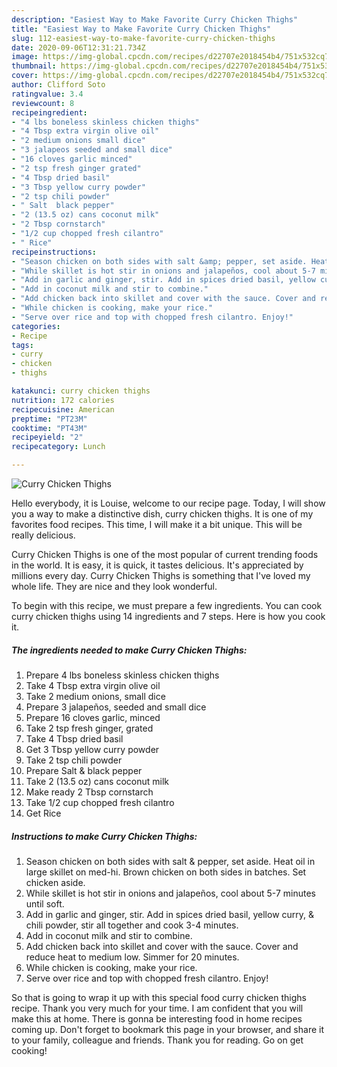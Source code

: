 ```yaml
---
description: "Easiest Way to Make Favorite Curry Chicken Thighs"
title: "Easiest Way to Make Favorite Curry Chicken Thighs"
slug: 112-easiest-way-to-make-favorite-curry-chicken-thighs
date: 2020-09-06T12:31:21.734Z
image: https://img-global.cpcdn.com/recipes/d22707e2018454b4/751x532cq70/curry-chicken-thighs-recipe-main-photo.jpg
thumbnail: https://img-global.cpcdn.com/recipes/d22707e2018454b4/751x532cq70/curry-chicken-thighs-recipe-main-photo.jpg
cover: https://img-global.cpcdn.com/recipes/d22707e2018454b4/751x532cq70/curry-chicken-thighs-recipe-main-photo.jpg
author: Clifford Soto
ratingvalue: 3.4
reviewcount: 8
recipeingredient:
- "4 lbs boneless skinless chicken thighs"
- "4 Tbsp extra virgin olive oil"
- "2 medium onions small dice"
- "3 jalapeos seeded and small dice"
- "16 cloves garlic minced"
- "2 tsp fresh ginger grated"
- "4 Tbsp dried basil"
- "3 Tbsp yellow curry powder"
- "2 tsp chili powder"
- " Salt  black pepper"
- "2 (13.5 oz) cans coconut milk"
- "2 Tbsp cornstarch"
- "1/2 cup chopped fresh cilantro"
- " Rice"
recipeinstructions:
- "Season chicken on both sides with salt &amp; pepper, set aside. Heat oil in large skillet on med-hi. Brown chicken on both sides in batches. Set chicken aside."
- "While skillet is hot stir in onions and jalapeños, cool about 5-7 minutes until soft."
- "Add in garlic and ginger, stir. Add in spices dried basil, yellow curry, &amp; chili powder, stir all together and cook 3-4 minutes."
- "Add in coconut milk and stir to combine."
- "Add chicken back into skillet and cover with the sauce. Cover and reduce heat to medium low. Simmer for 20 minutes."
- "While chicken is cooking, make your rice."
- "Serve over rice and top with chopped fresh cilantro. Enjoy!"
categories:
- Recipe
tags:
- curry
- chicken
- thighs

katakunci: curry chicken thighs 
nutrition: 172 calories
recipecuisine: American
preptime: "PT23M"
cooktime: "PT43M"
recipeyield: "2"
recipecategory: Lunch

---
```



![Curry Chicken Thighs](https://img-global.cpcdn.com/recipes/d22707e2018454b4/751x532cq70/curry-chicken-thighs-recipe-main-photo.jpg)

Hello everybody, it is Louise, welcome to our recipe page. Today, I will show you a way to make a distinctive dish, curry chicken thighs. It is one of my favorites food recipes. This time, I will make it a bit unique. This will be really delicious.

Curry Chicken Thighs is one of the most popular of current trending foods in the world. It is easy, it is quick, it tastes delicious. It's appreciated by millions every day. Curry Chicken Thighs is something that I've loved my whole life. They are nice and they look wonderful.




To begin with this recipe, we must prepare a few ingredients. You can cook curry chicken thighs using 14 ingredients and 7 steps. Here is how you cook it.

<!--inarticleads1-->

##### The ingredients needed to make Curry Chicken Thighs:

1. Prepare 4 lbs boneless skinless chicken thighs
1. Take 4 Tbsp extra virgin olive oil
1. Take 2 medium onions, small dice
1. Prepare 3 jalapeños, seeded and small dice
1. Prepare 16 cloves garlic, minced
1. Take 2 tsp fresh ginger, grated
1. Take 4 Tbsp dried basil
1. Get 3 Tbsp yellow curry powder
1. Take 2 tsp chili powder
1. Prepare  Salt &amp; black pepper
1. Take 2 (13.5 oz) cans coconut milk
1. Make ready 2 Tbsp cornstarch
1. Take 1/2 cup chopped fresh cilantro
1. Get  Rice




<!--inarticleads2-->

##### Instructions to make Curry Chicken Thighs:

1. Season chicken on both sides with salt &amp; pepper, set aside. Heat oil in large skillet on med-hi. Brown chicken on both sides in batches. Set chicken aside.
1. While skillet is hot stir in onions and jalapeños, cool about 5-7 minutes until soft.
1. Add in garlic and ginger, stir. Add in spices dried basil, yellow curry, &amp; chili powder, stir all together and cook 3-4 minutes.
1. Add in coconut milk and stir to combine.
1. Add chicken back into skillet and cover with the sauce. Cover and reduce heat to medium low. Simmer for 20 minutes.
1. While chicken is cooking, make your rice.
1. Serve over rice and top with chopped fresh cilantro. Enjoy!




So that is going to wrap it up with this special food curry chicken thighs recipe. Thank you very much for your time. I am confident that you will make this at home. There is gonna be interesting food in home recipes coming up. Don't forget to bookmark this page in your browser, and share it to your family, colleague and friends. Thank you for reading. Go on get cooking!
